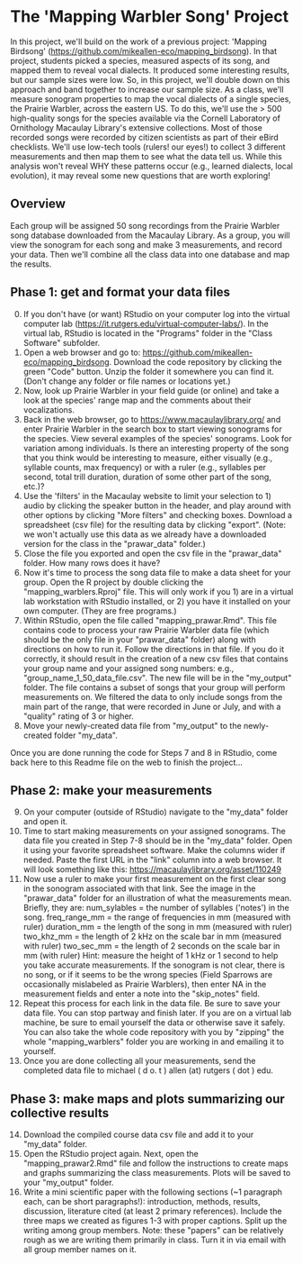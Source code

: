# The 'Mapping Warbler Song' Project
In this project, we'll build on the work of a previous project: 'Mapping Birdsong' (https://github.com/mikeallen-eco/mapping_birdsong). In that project, students picked a species, measured aspects of its song, and mapped them to reveal vocal dialects. It produced some interesting results, but our sample sizes were low. So, in this project, we'll double down on this approach and band together to increase our sample size. As a class, we'll measure sonogram properties to map the vocal dialects of a single species, the Prairie Warbler, across the eastern US. To do this, we'll use the > 500 high-quality songs for the species available via the Cornell Laboratory of Ornithology Macaulay Library's extensive collections. Most of those recorded songs were recorded by citizen scientists as part of their eBird checklists. We'll use low-tech tools (rulers! our eyes!) to collect 3 different measurements and then map them to see what the data tell us. While this analysis won't reveal WHY these patterns occur (e.g., learned dialects, local evolution), it may reveal some new questions that are worth exploring!

## Overview
Each group will be assigned 50 song recordings from the Prairie Warbler song database downloaded from the Macaulay Library. As a group, you will view the sonogram for each song and make 3 measurements, and record your data. Then we'll combine all the class data into one database and map the results.

## Phase 1: get and format your data files
0. If you don't have (or want) RStudio on your computer log into the virtual computer lab (https://it.rutgers.edu/virtual-computer-labs/). In the virtual lab, RStudio is located in the "Programs" folder in the "Class Software" subfolder.
1. Open a web browser and go to: https://github.com/mikeallen-eco/mapping_birdsong.
Download the code repository by clicking the green "Code" button. Unzip the folder it somewhere you can find it. (Don't change any folder or file names or locations yet.)
2. Now, look up Prairie Warbler in your field guide (or online) and take a look at the species' range map and the comments about their vocalizations.
3. Back in the web browser, go to https://www.macaulaylibrary.org/ and enter Prairie Warbler in the search box to start viewing sonograms for the species. View several examples of the species' sonograms. Look for variation among individuals. Is there an interesting property of the song that you think would be interesting to measure, either visually (e.g., syllable counts, max frequency) or with a ruler (e.g., syllables per second, total trill duration, duration of some other part of the song, etc.)? 
4. Use the 'filters' in the Macaulay website to limit your selection to 1) audio by clicking the speaker button in the header, and play around with other options by clicking "More filters" and checking boxes. Download a spreadsheet (csv file) for the resulting data by clicking "export". (Note: we won't actually use this data as we already have a downloaded version for the class in the "prawar_data" folder.)
5. Close the file you exported and open the csv file in the "prawar_data" folder. How many rows does it have?
6. Now it's time to process the song data file to make a data sheet for your group. Open the R project by double clicking the "mapping_warblers.Rproj" file. This will only work if you 1) are in a virtual lab workstation with RStudio installed, or 2) you have it installed on your own computer. (They are free programs.)
7. Within RStudio, open the file called "mapping_prawar.Rmd". This file contains code to process your raw Prairie Warbler data file (which should be the only file in your "prawar_data" folder) along with directions on how to run it. Follow the directions in that file. If you do it correctly, it should result in the creation of a new csv files that contains your group name and your assigned song numbers: e.g., "group_name_1_50_data_file.csv". The new file will be in the "my_output" folder. The file contains a subset of songs that your group will perform measurements on. We filtered the data to only include songs from the main part of the range, that were recorded in June or July, and with a "quality" rating of 3 or higher.
8. Move your newly-created data file from "my_output" to the newly-created folder "my_data".

Once you are done running the code for Steps 7 and 8 in RStudio, come back here to this Readme file on the web to finish the project...

## Phase 2: make your measurements
9. On your computer (outside of RStudio) navigate to the "my_data" folder and open it. 
10. Time to start making measurements on your assigned sonograms. The data file you created in Step 7-8 should be in the "my_data" folder. Open it using your favorite spreadsheet software. Make the columns wider if needed. Paste the first URL in the "link" column into a web browser. It will look something like this: https://macaulaylibrary.org/asset/110249
11. Now use a ruler to make your first measurement on the first clear song in the sonogram associated with that link. See the image in the "prawar_data" folder for an illustration of what the measurements mean. Briefly, they are:
num_sylables = the number of syllables ('notes') in the song.
freq_range_mm = the range of frequencies in mm (measured with ruler)
duration_mm = the length of the song in mm (measured with ruler)
two_khz_mm = the length of 2 kHz on the scale bar in mm (measured with ruler)
two_sec_mm = the length of 2 seconds on the scale bar in mm (with ruler)
Hint: measure the height of 1 kHz or 1 second to help you take accurate measurements. If the sonogram is not clear, there is no song, or if it seems to be the wrong species (Field Sparrows are occasionally mislabeled as Prairie Warblers), then enter NA in the measurement fields and enter a note into the "skip_notes" field.
12. Repeat this process for each link in the data file. Be sure to save your data file. You can stop partway and finish later. If you are on a virtual lab machine, be sure to email yourself the data or otherwise save it safely. You can also take the whole code repository with you by "zipping" the whole "mapping_warblers" folder you are working in and emailing it to yourself.
13. Once you are done collecting all your measurements, send the completed data file to michael ( d o. t ) allen (at) rutgers ( dot ) edu.

## Phase 3: make maps and plots summarizing our collective results
14. Download the compiled course data csv file and add it to your "my_data" folder.
15. Open the RStudio project again. Next, open the "mapping_prawar2.Rmd" file and follow the instructions to create maps and graphs summarizing the class measurements. Plots will be saved to your "my_output" folder.
16. Write a mini scientific paper with the following sections (~1 paragraph each, can be short paragraphs!): introduction, methods, results, discussion, literature cited (at least 2 primary references). Include the three maps we created as figures 1-3 with proper captions. Split up the writing among group members. Note: these "papers" can be relatively rough as we are writing them primarily in class. Turn it in via email with all group member names on it.